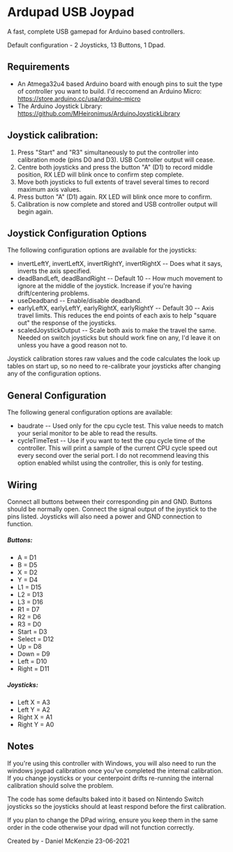 # Ardupad USB Joypad
A fast, complete USB gamepad for Arduino based controllers.

Default configuration - 2 Joysticks, 13 Buttons, 1 Dpad.

## Requirements
- An Atmega32u4 based Arduino board with enough pins to suit the type of controller you want to build. I'd reccomend an Arduino Micro: https://store.arduino.cc/usa/arduino-micro
- The Arduino Joystick Library: https://github.com/MHeironimus/ArduinoJoystickLibrary

## Joystick calibration:
1. Press "Start" and "R3" simultaneously to put the controller into calibration mode (pins D0 and D3). USB Controller output will cease.
2. Centre both joysticks and press the button "A" (D1) to record middle position, RX LED will blink once to confirm step complete.
3. Move both joysticks to full extents of travel several times to record maximum axis values.
4. Press button "A" (D1) again. RX LED will blink once more to confirm.
5. Calibration is now complete and stored and USB controller output will begin again.

## Joystick Configuration Options
The following configuration options are available for the joysticks:
- invertLeftY, invertLeftX, invertRightY, invertRightX -- Does what it says, inverts the axis specified.
- deadBandLeft, deadBandRight -- Default 10 -- How much movement to ignore at the middle of the joystick. Increase if you're having drift/centering problems.
- useDeadband -- Enable/disable deadband.
- earlyLeftX, earlyLeftY, earlyRightX, earlyRightY -- Default 30 -- Axis travel limits. This reduces the end points of each axis to help "square out" the response of the joysticks. 
- scaledJoystickOutput -- Scale both axis to make the travel the same. Needed on switch joysticks but should work fine on any, I'd leave it on unless you have a good reason not to.

Joystick calibration stores raw values and the code calculates the look up tables on start up, so no need to re-calibrate your joysticks after changing any of the configuration options.

## General Configuration
The following general configuration options are available:
- baudrate -- Used only for the cpu cycle test. This value needs to match your serial monitor to be able to read the results.
- cycleTimeTest -- Use if you want to test the cpu cycle time of the controller. This will print a sample of the current CPU cycle speed out every second over the serial port. I do not recommend leaving this option enabled whilst using the controller, this is only for testing.

## Wiring
Connect all buttons between their corresponding pin and GND. Buttons should be normally open.
Connect the signal output of the joystick to the pins listed. Joysticks will also need a power and GND connection to function.

##### Buttons:
- A = D1
- B = D5
- X = D2
- Y = D4
- L1 = D15
- L2 = D13
- L3 = D16
- R1 = D7
- R2 = D6
- R3 = D0
- Start = D3
- Select = D12
- Up = D8
- Down = D9
- Left = D10
- Right = D11

##### Joysticks:
- Left X = A3
- Left Y = A2
- Right X = A1
- Right Y = A0


## Notes
If you're using this controller with Windows, you will also need to run the windows joypad calibration once you've completed the internal calibration.
If you change joysticks or your centerpoint drifts re-running the internal calibration should solve the problem.

The code has some defaults baked into it based on Nintendo Switch joysticks so the joysticks should at least respond before the first calibration.

If you plan to change the DPad wiring, ensure you keep them in the same order in the code otherwise your dpad will not function correctly.

Created by - Daniel McKenzie
23-06-2021
